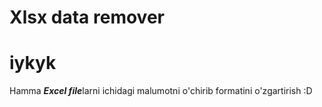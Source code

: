 # Xlsx data remover
<h1>iykyk</h1>
<p>Hamma <b><i>Excel file</i></b>larni ichidagi malumotni o'chirib formatini o'zgartirish :D</p>
